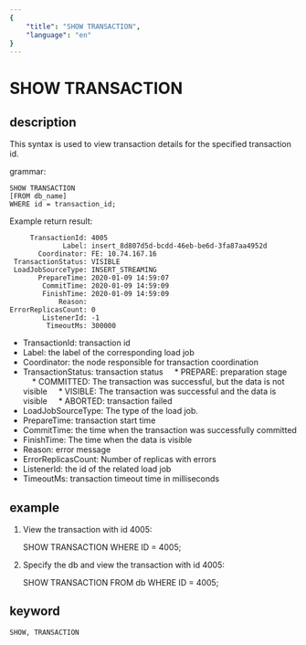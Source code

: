 ```yaml
---
{
    "title": "SHOW TRANSACTION",
    "language": "en"
}
---
```


<!--
Licensed to the Apache Software Foundation (ASF) under one
or more contributor license agreements. See the NOTICE file
distributed with this work for additional information
regarding copyright ownership. The ASF licenses this file
to you under the Apache License, Version 2.0 (the
"License"); you may not use this file except in compliance
with the License. You may obtain a copy of the License at

  http://www.apache.org/licenses/LICENSE-2.0

Unless required by applicable law or agreed to in writing,
software distributed under the License is distributed on an
"AS IS" BASIS, WITHOUT WARRANTIES OR CONDITIONS OF ANY
KIND, either express or implied. See the License for the
specific language governing permissions and limitations
under the License.
-->

# SHOW TRANSACTION
## description

This syntax is used to view transaction details for the specified transaction id.

grammar:

```
SHOW TRANSACTION
[FROM db_name]
WHERE id = transaction_id;
```

Example return result:

```
     TransactionId: 4005
             Label: insert_8d807d5d-bcdd-46eb-be6d-3fa87aa4952d
       Coordinator: FE: 10.74.167.16
 TransactionStatus: VISIBLE
 LoadJobSourceType: INSERT_STREAMING
       PrepareTime: 2020-01-09 14:59:07
        CommitTime: 2020-01-09 14:59:09
        FinishTime: 2020-01-09 14:59:09
            Reason:
ErrorReplicasCount: 0
        ListenerId: -1
         TimeoutMs: 300000
```

* TransactionId: transaction id
* Label: the label of the corresponding load job
* Coordinator: the node responsible for transaction coordination
* TransactionStatus: transaction status
    * PREPARE: preparation stage
    * COMMITTED: The transaction was successful, but the data is not visible
    * VISIBLE: The transaction was successful and the data is visible
    * ABORTED: transaction failed
* LoadJobSourceType: The type of the load job.
* PrepareTime: transaction start time
* CommitTime: the time when the transaction was successfully committed
* FinishTime: The time when the data is visible
* Reason: error message
* ErrorReplicasCount: Number of replicas with errors
* ListenerId: the id of the related load job
* TimeoutMs: transaction timeout time in milliseconds

## example

1. View the transaction with id 4005:

    SHOW TRANSACTION WHERE ID = 4005;

2. Specify the db and view the transaction with id 4005:

    SHOW TRANSACTION FROM db WHERE ID = 4005;

## keyword

    SHOW, TRANSACTION
